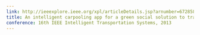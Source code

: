 ```yaml
---
link: http://ieeexplore.ieee.org/xpl/articleDetails.jsp?arnumber=6728586
title: An intelligent carpooling app for a green social solution to traffic and parking congestions.
conference: 16th IEEE Intelligent Transportation Systems, 2013
---
```

